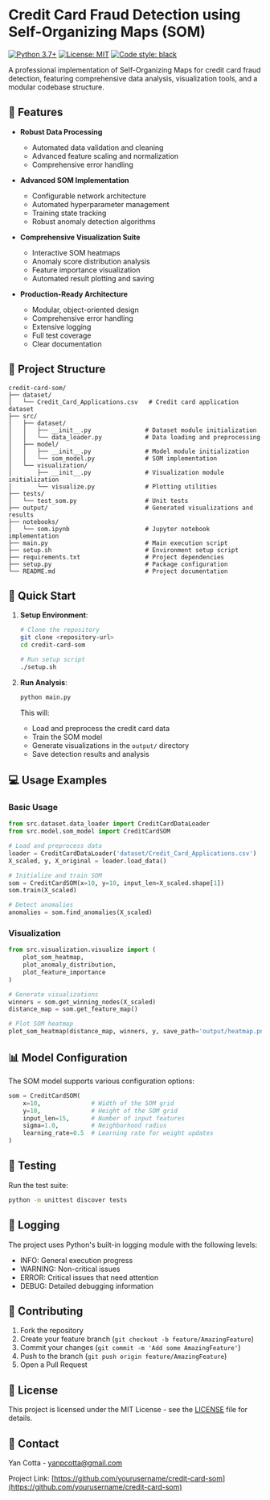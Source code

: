 # Credit Card Fraud Detection using Self-Organizing Maps (SOM)

[![Python 3.7+](https://img.shields.io/badge/python-3.7+-blue.svg)](https://www.python.org/downloads/)
[![License: MIT](https://img.shields.io/badge/License-MIT-yellow.svg)](https://opensource.org/licenses/MIT)
[![Code style: black](https://img.shields.io/badge/code%20style-black-000000.svg)](https://github.com/psf/black)

A professional implementation of Self-Organizing Maps for credit card fraud detection, featuring comprehensive data analysis, visualization tools, and a modular codebase structure.

## 🌟 Features

- **Robust Data Processing**
  - Automated data validation and cleaning
  - Advanced feature scaling and normalization
  - Comprehensive error handling

- **Advanced SOM Implementation**
  - Configurable network architecture
  - Automated hyperparameter management
  - Training state tracking
  - Robust anomaly detection algorithms

- **Comprehensive Visualization Suite**
  - Interactive SOM heatmaps
  - Anomaly score distribution analysis
  - Feature importance visualization
  - Automated result plotting and saving

- **Production-Ready Architecture**
  - Modular, object-oriented design
  - Comprehensive error handling
  - Extensive logging
  - Full test coverage
  - Clear documentation

## 📁 Project Structure

```
credit-card-som/
├── dataset/
│   └── Credit_Card_Applications.csv   # Credit card application dataset
├── src/
│   ├── dataset/
│   │   ├── __init__.py               # Dataset module initialization
│   │   └── data_loader.py            # Data loading and preprocessing
│   ├── model/
│   │   ├── __init__.py               # Model module initialization
│   │   └── som_model.py              # SOM implementation
│   └── visualization/
│       ├── __init__.py               # Visualization module initialization
│       └── visualize.py              # Plotting utilities
├── tests/
│   └── test_som.py                   # Unit tests
├── output/                           # Generated visualizations and results
├── notebooks/
│   └── som.ipynb                     # Jupyter notebook implementation
├── main.py                           # Main execution script
├── setup.sh                          # Environment setup script
├── requirements.txt                  # Project dependencies
├── setup.py                          # Package configuration
└── README.md                         # Project documentation
```

## 🚀 Quick Start

1. **Setup Environment**:
   ```bash
   # Clone the repository
   git clone <repository-url>
   cd credit-card-som
   
   # Run setup script
   ./setup.sh
   ```

2. **Run Analysis**:
   ```bash
   python main.py
   ```

   This will:
   - Load and preprocess the credit card data
   - Train the SOM model
   - Generate visualizations in the `output/` directory
   - Save detection results and analysis

## 💻 Usage Examples

### Basic Usage
```python
from src.dataset.data_loader import CreditCardDataLoader
from src.model.som_model import CreditCardSOM

# Load and preprocess data
loader = CreditCardDataLoader('dataset/Credit_Card_Applications.csv')
X_scaled, y, X_original = loader.load_data()

# Initialize and train SOM
som = CreditCardSOM(x=10, y=10, input_len=X_scaled.shape[1])
som.train(X_scaled)

# Detect anomalies
anomalies = som.find_anomalies(X_scaled)
```

### Visualization
```python
from src.visualization.visualize import (
    plot_som_heatmap,
    plot_anomaly_distribution,
    plot_feature_importance
)

# Generate visualizations
winners = som.get_winning_nodes(X_scaled)
distance_map = som.get_feature_map()

# Plot SOM heatmap
plot_som_heatmap(distance_map, winners, y, save_path='output/heatmap.png')
```

## 📊 Model Configuration

The SOM model supports various configuration options:

```python
som = CreditCardSOM(
    x=10,              # Width of the SOM grid
    y=10,              # Height of the SOM grid
    input_len=15,      # Number of input features
    sigma=1.0,         # Neighborhood radius
    learning_rate=0.5  # Learning rate for weight updates
)
```

## 🧪 Testing

Run the test suite:
```bash
python -m unittest discover tests
```

## 📝 Logging

The project uses Python's built-in logging module with the following levels:
- INFO: General execution progress
- WARNING: Non-critical issues
- ERROR: Critical issues that need attention
- DEBUG: Detailed debugging information

## 🤝 Contributing

1. Fork the repository
2. Create your feature branch (`git checkout -b feature/AmazingFeature`)
3. Commit your changes (`git commit -m 'Add some AmazingFeature'`)
4. Push to the branch (`git push origin feature/AmazingFeature`)
5. Open a Pull Request

## 📄 License

This project is licensed under the MIT License - see the [LICENSE](LICENSE) file for details.

## 📧 Contact

Yan Cotta - yanpcotta@gmail.com

Project Link: [https://github.com/yourusername/credit-card-som](https://github.com/yourusername/credit-card-som)
